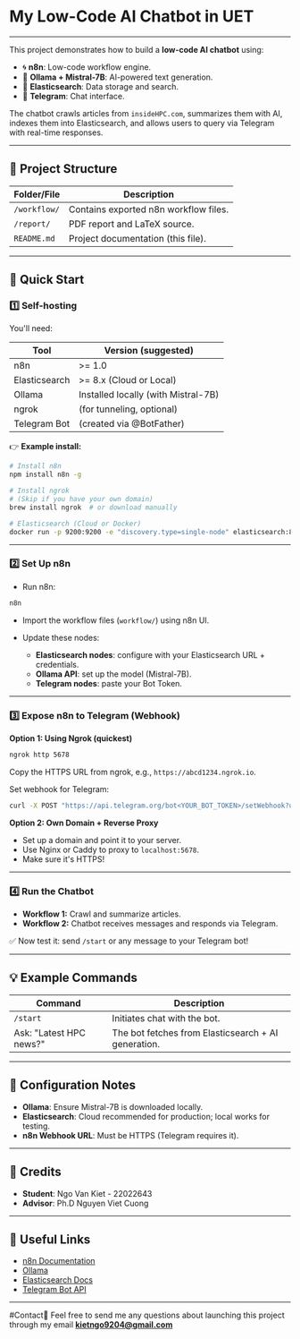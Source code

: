 # My Low-Code AI Chatbot in UET
---

This project demonstrates how to build a **low-code AI chatbot** using:

* 🌀 **n8n**: Low-code workflow engine.
* 🤖 **Ollama + Mistral-7B**: AI-powered text generation.
* 🔎 **Elasticsearch**: Data storage and search.
* 💬 **Telegram**: Chat interface.

The chatbot crawls articles from `insideHPC.com`, summarizes them with AI, indexes them into Elasticsearch, and allows users to query via Telegram with real-time responses.

---

## 📂 Project Structure

| Folder/File    | Description                                    |
| -------------- | ---------------------------------------------- |
| `/workflow/`   | Contains exported n8n workflow files.          |
| `/report/`     | PDF report and LaTeX source.                   |
| `README.md`    | Project documentation (this file).             |

---

## 🚀 Quick Start

### 1️⃣ Self-hosting

You'll need:

| Tool          | Version (suggested)                 |
| ------------- | ----------------------------------- |
| n8n           | >= 1.0                              |
| Elasticsearch | >= 8.x (Cloud or Local)             |
| Ollama        | Installed locally (with Mistral-7B) |
| ngrok         | (for tunneling, optional)           |
| Telegram Bot  | (created via @BotFather)            |

👉 **Example install:**

```bash
# Install n8n
npm install n8n -g

# Install ngrok
# (Skip if you have your own domain)
brew install ngrok  # or download manually

# Elasticsearch (Cloud or Docker)
docker run -p 9200:9200 -e "discovery.type=single-node" elasticsearch:8.11.0
```

---

### 2️⃣ Set Up n8n

* Run n8n:

```bash
n8n
```

* Import the workflow files (`workflow/`) using n8n UI.

* Update these nodes:

  * **Elasticsearch nodes**: configure with your Elasticsearch URL + credentials.
  * **Ollama API**: set up the model (Mistral-7B).
  * **Telegram nodes**: paste your Bot Token.

---

### 3️⃣ Expose n8n to Telegram (Webhook)

**Option 1: Using Ngrok (quickest)**

```bash
ngrok http 5678
```

Copy the HTTPS URL from ngrok, e.g., `https://abcd1234.ngrok.io`.

Set webhook for Telegram:

```bash
curl -X POST "https://api.telegram.org/bot<YOUR_BOT_TOKEN>/setWebhook?url=https://abcd1234.ngrok.io/webhook/telegram"
```

**Option 2: Own Domain + Reverse Proxy**

* Set up a domain and point it to your server.
* Use Nginx or Caddy to proxy to `localhost:5678`.
* Make sure it's HTTPS!

---

### 4️⃣ Run the Chatbot

* **Workflow 1:** Crawl and summarize articles.
* **Workflow 2:** Chatbot receives messages and responds via Telegram.

✅ Now test it: send `/start` or any message to your Telegram bot!

---

## 💡 Example Commands

| Command                 | Description                                         |
| ----------------------- | --------------------------------------------------- |
| `/start`                | Initiates chat with the bot.                        |
| Ask: "Latest HPC news?" | The bot fetches from Elasticsearch + AI generation. |

---

## 📝 Configuration Notes

* **Ollama**: Ensure Mistral-7B is downloaded locally.
* **Elasticsearch**: Cloud recommended for production; local works for testing.
* **n8n Webhook URL**: Must be HTTPS (Telegram requires it).

---

## 🙌 Credits

* **Student**: Ngo Van Kiet - 22022643
* **Advisor**: Ph.D Nguyen Viet Cuong

---

## 🔗 Useful Links

* [n8n Documentation](https://docs.n8n.io/)
* [Ollama](https://ollama.com/)
* [Elasticsearch Docs](https://www.elastic.co/guide/en/elasticsearch/)
* [Telegram Bot API](https://core.telegram.org/bots/api)

---

#Contact🚀
Feel free to send me any questions about launching this project through my email **kietngo9204@gmail.com**
